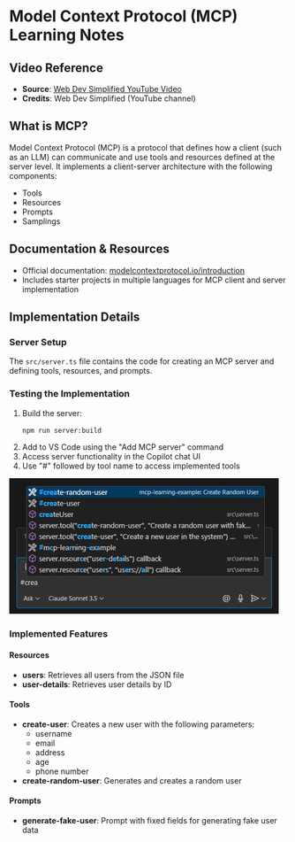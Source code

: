 # Model Context Protocol (MCP) Learning Notes

## Video Reference
- **Source**: [Web Dev Simplified YouTube Video](https://youtu.be/ZoZxQwp1PiM?si=F2Wb-wrBPOkBmKkz)
- **Credits**: Web Dev Simplified (YouTube channel)

## What is MCP?
Model Context Protocol (MCP) is a protocol that defines how a client (such as an LLM) can communicate and use tools and resources defined at the server level. It implements a client-server architecture with the following components:
- Tools
- Resources
- Prompts
- Samplings

## Documentation & Resources
- Official documentation: [modelcontextprotocol.io/introduction](https://modelcontextprotocol.io/introduction)
- Includes starter projects in multiple languages for MCP client and server implementation

## Implementation Details

### Server Setup
The `src/server.ts` file contains the code for creating an MCP server and defining tools, resources, and prompts.

### Testing the Implementation
1. Build the server:
   ```bash
   npm run server:build
   ```
2. Add to VS Code using the "Add MCP server" command
3. Access server functionality in the Copilot chat UI
4. Use "#" followed by tool name to access implemented tools

![Viewing the implemented tools](image.png)

### Implemented Features

#### Resources
- **users**: Retrieves all users from the JSON file
- **user-details**: Retrieves user details by ID

#### Tools
- **create-user**: Creates a new user with the following parameters:
  - username
  - email
  - address
  - age
  - phone number
- **create-random-user**: Generates and creates a random user

#### Prompts
- **generate-fake-user**: Prompt with fixed fields for generating fake user data